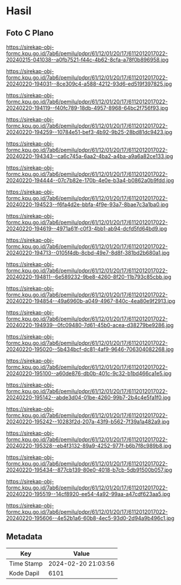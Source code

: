 # Hasil

## Foto C Plano

https://sirekap-obj-formc.kpu.go.id/7ab6/pemilu/pdpr/61/12/01/20/17/6112012017022-20240215-041038--a0fb7521-f44c-4b62-8cfa-a78f0b896958.jpg

https://sirekap-obj-formc.kpu.go.id/7ab6/pemilu/pdpr/61/12/01/20/17/6112012017022-20240220-194031--8ce309c4-a588-4212-93d6-ed519f397825.jpg

https://sirekap-obj-formc.kpu.go.id/7ab6/pemilu/pdpr/61/12/01/20/17/6112012017022-20240220-194119--f40fc789-18db-4957-8968-64bc2f756f93.jpg

https://sirekap-obj-formc.kpu.go.id/7ab6/pemilu/pdpr/61/12/01/20/17/6112012017022-20240220-194259--10784e51-bef3-4b92-9b25-28bd81dc9423.jpg

https://sirekap-obj-formc.kpu.go.id/7ab6/pemilu/pdpr/61/12/01/20/17/6112012017022-20240220-194343--ca6c745a-6aa2-4ba2-a4ba-a9a6a82ce133.jpg

https://sirekap-obj-formc.kpu.go.id/7ab6/pemilu/pdpr/61/12/01/20/17/6112012017022-20240220-194444--07c7b82e-170b-4e0e-b3a4-b0862a0b9fdd.jpg

https://sirekap-obj-formc.kpu.go.id/7ab6/pemilu/pdpr/61/12/01/20/17/6112012017022-20240220-194523--f6fa4d2e-bbfa-4f9e-93a7-8bae7c3a1ba0.jpg

https://sirekap-obj-formc.kpu.go.id/7ab6/pemilu/pdpr/61/12/01/20/17/6112012017022-20240220-194619--4971a61f-c0f3-4bb1-ab94-dcfd5fd64bd9.jpg

https://sirekap-obj-formc.kpu.go.id/7ab6/pemilu/pdpr/61/12/01/20/17/6112012017022-20240220-194713--0105f4db-8cbd-49e7-8d8f-381bd2b680a1.jpg

https://sirekap-obj-formc.kpu.go.id/7ab6/pemilu/pdpr/61/12/01/20/17/6112012017022-20240220-194811--6e589232-9be8-4260-8f20-11b793c85cbb.jpg

https://sirekap-obj-formc.kpu.go.id/7ab6/pemilu/pdpr/61/12/01/20/17/6112012017022-20240220-194854--49a6960b-a049-4967-840c-4ea80e9f2913.jpg

https://sirekap-obj-formc.kpu.go.id/7ab6/pemilu/pdpr/61/12/01/20/17/6112012017022-20240220-194939--0fc09480-7d61-45b0-acea-d38279be9286.jpg

https://sirekap-obj-formc.kpu.go.id/7ab6/pemilu/pdpr/61/12/01/20/17/6112012017022-20240220-195020--5b434bcf-dc81-4af9-9646-706304082268.jpg

https://sirekap-obj-formc.kpu.go.id/7ab6/pemilu/pdpr/61/12/01/20/17/6112012017022-20240220-195100--a60de876-db0b-401c-9c32-b1bd466ca1e5.jpg

https://sirekap-obj-formc.kpu.go.id/7ab6/pemilu/pdpr/61/12/01/20/17/6112012017022-20240220-195142--abde3d04-01be-4260-99b7-2b4c4e5fa1f0.jpg

https://sirekap-obj-formc.kpu.go.id/7ab6/pemilu/pdpr/61/12/01/20/17/6112012017022-20240220-195242--10283f2d-207a-43f9-b562-7f39a1a482a9.jpg

https://sirekap-obj-formc.kpu.go.id/7ab6/pemilu/pdpr/61/12/01/20/17/6112012017022-20240220-195328--eb4f3132-89a9-4252-977f-b6b7f8c989b8.jpg

https://sirekap-obj-formc.kpu.go.id/7ab6/pemilu/pdpr/61/12/01/20/17/6112012017022-20240220-195434--877cb139-80e0-4018-b7cb-5db91500b057.jpg

https://sirekap-obj-formc.kpu.go.id/7ab6/pemilu/pdpr/61/12/01/20/17/6112012017022-20240220-195519--14cf8920-ee54-4a92-99aa-a47cdf623aa5.jpg

https://sirekap-obj-formc.kpu.go.id/7ab6/pemilu/pdpr/61/12/01/20/17/6112012017022-20240220-195606--4e52b1a6-60b8-4ec5-93d0-2d94a9b496c1.jpg


## Metadata

| Key        | Value               |
| ---------- | ------------------- |
| Time Stamp | 2024-02-20 21:03:56 |
| Kode Dapil | 6101                |



